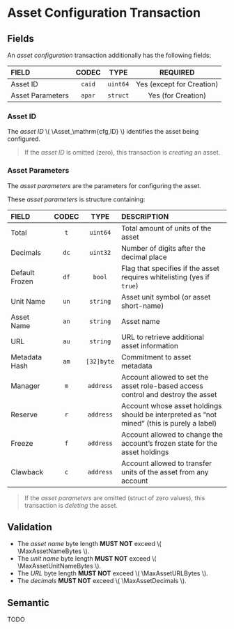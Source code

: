 $$
\newcommand \Asset {\mathrm{Asa}}
\newcommand \MaxAssetDecimals {\Asset_{d,\max}}
\newcommand \MaxAssetNameBytes {\Asset_{n,\max}}
\newcommand \MaxAssetUnitNameBytes {\Asset_{u,\max}}
\newcommand \MaxAssetURLBytes {\Asset_{r,\max}}
$$

# Asset Configuration Transaction

## Fields

An _asset configuration_ transaction additionally has the following fields:

| FIELD            | CODEC  |   TYPE   |         REQUIRED          |
|:-----------------|:------:|:--------:|:-------------------------:|
| Asset ID         | `caid` | `uint64` | Yes (except for Creation) |
| Asset Parameters | `apar` | `struct` |    Yes (for Creation)     |

### Asset ID

The _asset ID_ \\( \Asset_\mathrm{cfg,ID} \\) identifies the asset being configured.

> If the _asset ID_ is omitted (zero), this transaction is _creating_ an asset.

### Asset Parameters

The _asset parameters_ are the parameters for configuring the asset.

These _asset parameters_ is structure containing:

| FIELD          | CODEC |    TYPE    | DESCRIPTION                                                                                |
|:---------------|:-----:|:----------:|:-------------------------------------------------------------------------------------------|
| Total          |  `t`  |  `uint64`  | Total amount of units of the asset                                                         |
| Decimals       | `dc`  |  `uint32`  | Number of digits after the decimal place                                                   |
| Default Frozen | `df`  |   `bool`   | Flag that specifies if the asset requires whitelisting (yes if `true`)                     |
| Unit Name      | `un`  |  `string`  | Asset unit symbol (or asset short-name)                                                    |
| Asset Name     | `an`  |  `string`  | Asset name                                                                                 |
| URL            | `au`  |  `string`  | URL to retrieve additional asset information                                               |
| Metadata Hash  | `am`  | `[32]byte` | Commitment to asset metadata                                                               |
| Manager        |  `m`  | `address`  | Account allowed to set the asset role-based access control and destroy the asset           |
| Reserve        |  `r`  | `address`  | Account whose asset holdings should be interpreted as “not mined” (this is purely a label) |
| Freeze         |  `f`  | `address`  | Account allowed to change the account’s frozen state for the asset holdings                |
| Clawback       |  `c`  | `address`  | Account allowed to transfer units of the asset from any account                            |

> If the _asset parameters_ are omitted (struct of zero values), this transaction
> is _deleting_ the asset.

## Validation

- The _asset name_ byte length **MUST NOT** exceed \\( \MaxAssetNameBytes \\).
- The _unit name_ byte length **MUST NOT** exceed \\( \MaxAssetUnitNameBytes \\).
- The _URL_ byte length **MUST NOT** exceed \\( \MaxAssetURLBytes \\).
- The _decimals_ **MUST NOT** exceed \\( \MaxAssetDecimals \\).

## Semantic

TODO
